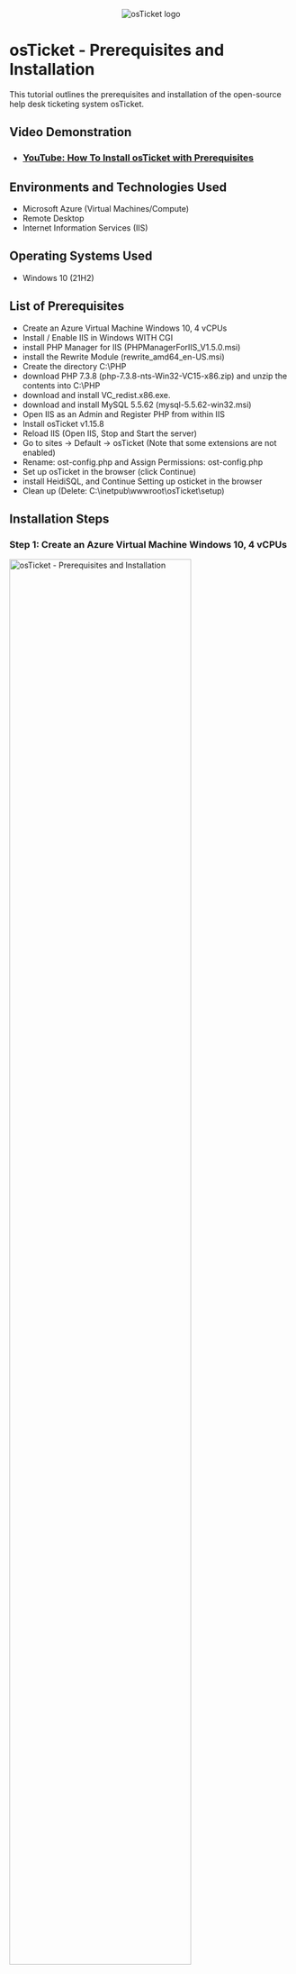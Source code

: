 <p align="center">
<img src="https://i.imgur.com/Clzj7Xs.png" alt="osTicket logo"/>
</p>

<h1>osTicket - Prerequisites and Installation</h1>
This tutorial outlines the prerequisites and installation of the open-source help desk ticketing system osTicket.<br />


<h2>Video Demonstration</h2>

- ### [YouTube: How To Install osTicket with Prerequisites](https://www.youtube.com)

<h2>Environments and Technologies Used</h2>

- Microsoft Azure (Virtual Machines/Compute)
- Remote Desktop
- Internet Information Services (IIS)

<h2>Operating Systems Used </h2>

- Windows 10</b> (21H2)

<h2>List of Prerequisites</h2>

- Create an Azure Virtual Machine Windows 10, 4 vCPUs
- Install / Enable IIS in Windows WITH CGI
- install PHP Manager for IIS (PHPManagerForIIS_V1.5.0.msi)
- install the Rewrite Module (rewrite_amd64_en-US.msi)
- Create the directory C:\PHP
- download PHP 7.3.8 (php-7.3.8-nts-Win32-VC15-x86.zip) and unzip the contents into C:\PHP
- download and install VC_redist.x86.exe.
- download and install MySQL 5.5.62 (mysql-5.5.62-win32.msi)
- Open IIS as an Admin and Register PHP from within IIS
- Install osTicket v1.15.8
- Reload IIS (Open IIS, Stop and Start the server)
- Go to sites -> Default -> osTicket (Note that some extensions are not enabled)
- Rename: ost-config.php and Assign Permissions: ost-config.php
- Set up osTicket in the browser (click Continue)
- install HeidiSQL, and Continue Setting up osticket in the browser
- Clean up (Delete: C:\inetpub\wwwroot\osTicket\setup)


<h2>Installation Steps</h2>
<h3><strong>Step 1: Create an Azure Virtual Machine Windows 10, 4 vCPUs</strong></h3>
<p>
<img src="https://user-images.githubusercontent.com/131130119/232697781-0bb54e23-f521-4279-a6af-2b13f4e3de5c.png" height="80%" width="80%" alt="osTicket - Prerequisites and Installation"/>
</p>

<p>
  The first you pretty much want to do is to Create a Resource Group.This is to ensure that all related resources can be contained in one group. As soon as you have created a resource group, the next thing is to create a Windows 10 Virtual Machine (VM) with 2-4 Virtual CPUs. Make sure the VM is given a name, such as "Vm-osticket".
Also this is the time you have to specify Username, (for example/whatever you chose) and password (for example/whatever you chose). 
  </p>
 <p>
<img src="https://user-images.githubusercontent.com/131130119/232706472-ff638ec1-f929-4861-b6c4-675754255d3d.png" height="80%" width="80%" alt="osTicket - Prerequisites and Installation"/>
  
  <p>When creating the VM, allow it to create a new Virtual Network (Vnet). This is done authomatically during VM creation.</p>
</p>

<br />

<h3><strong>Step 2: On new VM - Install / Enable IIS in Windows WITH CGI</strong></h3>
<p>
<img src="https://user-images.githubusercontent.com/131130119/232729509-e18baa65-40cb-4337-b971-293f240a57e1.png" height="80%" width="80%" alt="osTicket - Prerequisites and Installation"/>
</p>
<p>
To do this you have to Logon to the newly created VM using the username and password created during the VM creation in Azure. This is done through Remote Destop
  Connection software, available in all windows OS.  And as soon as the window opens, go to the start menu and run ---> control --> programs --> turn windows features
  on or off --> check --> Internet Information Service --> World Wide Web Service --> Application Development Features --> and finally check --> CGI. --> 
  click ok to install Internet Information Service selected features.
</p>
<br />

<h3><strong>Step 3: On the VM - install PHP Manager for IIS (PHPManagerForIIS_V1.5.0.msi)</strong></h3>
<p>
<img src="https://user-images.githubusercontent.com/131130119/232734318-4aa5dd01-e47b-48e0-bb31-04ccc4bc6220.png" height="80%" width="80%" alt="osTicket - Prerequisites and Installation"/>
</p>
<p>
Using the this link, download and install PHP Manager for IIS (PHPManagerForIIS_V1.5.0.msi) https://drive.google.com/file/d/1RHsNd4eWIOwaNpj3JW4vzzmzNUH86wY_/view?usp=share_link . As demonstrated above, it requires just a normal installatiion. 
</p>
<br />

<h3><strong>Step 4: On the VM - install the Rewrite Module (rewrite_amd64_en-US.msi)</strong></h3>
<p>
<img src="https://user-images.githubusercontent.com/131130119/232738850-09179366-1352-4785-bb00-5f56d28097a9.png" height="80%" width="80%" alt="osTicket - Prerequisites and Installation"/>
</p>
<p>
Using the this link, download and install Rewrite Module (rewrite_amd64_en-US.msi)  . 
  https://drive.google.com/file/d/1tIK9GZBKj1JyUP87eewxgdNqn9pZmVmY/view?usp=share_link. As demonstrated above, it requires just a normal installatiion.
</p>
<br />

<h3><strong>Step 5: Create the directory for PHP on our C drive - C:\PHP </strong></h3>
<p>
<img src="https://user-images.githubusercontent.com/131130119/232745560-d2eeb5db-a14a-4143-8ee0-23b2d774df5c.png" height="80%" width="80%" alt="osTicket - Prerequisites and Installation"/>
</p>
<p>
So basically this is to create a folder names PHP on the C drive. So sinply go to the C drive  Right click, go to new and and create a folder. Name it PHP
</p>
<br />

<h3><strong>Step 6: Download PHP 7.3.8 (php-7.3.8-nts-Win32-VC15-x86.zip) and unzip the contents into C:\PHP </strong></h3>
<p>
<img src="https://user-images.githubusercontent.com/131130119/232750070-d2b32012-d092-4e54-83f7-92900545d1a8.png" height="80%" width="80%" alt="osTicket - Prerequisites and Installation"/>
</p>
<p>
So basically this is to download the PHP zip file and extract the content of the file into the previously created folder named PHP on the C drive. So sinply go to the download folder to locate the zip folder and  Right click, to extract in to the PHP folder on the C Drive. (Link below to download)
https://drive.google.com/file/d/1snNMtLdCOpMtkCyD4mvl9yOOmvVIp9fP/view?usp=share_link
</p>
<br />

<h3><strong>Step 7: Download and install VC_redist.x86.exe.</strong></h3>
<p>
<img src="https://user-images.githubusercontent.com/131130119/232861652-4dce1627-53ee-4a07-8003-fe98f204ecd6.png" height="80%" width="80%" alt="osTicket - Prerequisites and Installation"/>
</p>
<p>
Download and install the VC_redist.x86.exe. This is just a normal installation.
https://drive.google.com/file/d/1s1OsGF3-ioO0_9LYizPRiVuIkb3lFJgH/view?usp=share_link
</p>
<br />

<h3><strong>Step 8: Download and install MySQL 5.5.62 (mysql-5.5.62-win32.msi) </strong></h3>
<p>
<img src="https://user-images.githubusercontent.com/131130119/232865934-df77cacb-9f0d-4737-8bf0-deef389255fd.png" height="80%" width="80%" alt="osTicket - Prerequisites and Installation"/>
</p>
<p>
 Pretty simple, just using the link below Download and install MySQL 5.5.62 (mysql-5.5.62-win32.msi)
  --> Typical Setup --> Launch Configuration Wizard (after install) --> Standard Configuration --> make sure you remember the password.

 https://drive.google.com/file/d/1_OWh9p7VQLcrB0q_V7qT8yHl0xo5gv7z/view?usp=share_link
</p>
<br />

<h3><strong>Step 9: Open IIS as an Admin and Register PHP from within IIS  </strong></h3>
<h3><strong>Install osTicket v1.15.8 </strong></h3>
<p>
<img src="https://user-images.githubusercontent.com/131130119/232871745-d00dbceb-f09c-4d3d-8c8c-3c01938fba8f.png" height="80%" width="80%" alt="osTicket - Prerequisites and Installation"/>
</p>
<p>
 Pretty much simple, just using the link below Download and install Install osTicket v1.15.8 (mysql-5.5.62-win32.msi)
  --> Extract the folder --> Copy the upload folder (after extraction) --> Extract and copy “upload” folder to c:\inetpub\wwwroot --> Within c:\inetpub\wwwroot, Rename “upload” to “osTicket”.
https://drive.google.com/file/d/1VeVXKlzHDRjeaVUL99ptq7qYbrbXdFxJ/view?usp=share_link
</p>
<br />

<h3><strong>Step 10: Reload IIS (Open IIS, Stop and Start the server)  </strong></h3>
<h3><strong>Go to sites -> Default -> osTicket (Note that some extensions are not enabled) </strong></h3>
<p>
<img src="https://user-images.githubusercontent.com/131130119/232971750-bea784e5-f807-4e54-9ed8-13f912b6b826.png" height="80%" width="80%" alt="osTicket - Prerequisites and Installation"/>
</p>

<p>
<img src="https://user-images.githubusercontent.com/131130119/232974937-32254e95-0ac2-42fa-8833-efa4739007d0.png" height="80%" width="80%" alt="osTicket - Prerequisites and Installation"/>
</p>

<p>
<img src="https://user-images.githubusercontent.com/131130119/232973047-d14fc0cf-d18f-4e41-b2f1-3d1780b659e8.png" height="80%" width="80%" alt="osTicket - Prerequisites and Installation"/>
</p>
<p>
<img src="https://user-images.githubusercontent.com/131130119/232973364-a3a930dc-88e2-4ab9-8772-2d0b0bd0d23f.png" height="80%" width="80%" alt="osTicket - Prerequisites and Installation"/>
</p>
<p>
<img src="https://user-images.githubusercontent.com/131130119/232975402-0117f99e-77a5-4131-aebd-03a83a992bfe.png" height="80%" width="80%" alt="osTicket - Prerequisites and Installation"/>
</p>
<p>
Go to sites -> Default -> osTicket On the right, click “Browse *:80”. this should display osTicket installer on the web browser. Once that is done you should Note that some extensions are not enabled on the installer as demonstrated above. Go back to IIS, sites --> Default --> osTicket Double-click PHP Manager Click --> “Enable or disable an extension”. Enable these extensions.<br />
Enable: php_imap.dll<br />
Enable: php_intl.dll<br />
Enable: php_opcache.dll<br />
Refresh the osTicket site in your browse, observe the installer if some of the extensions are enabled
</p>
<br />

<h3><strong>Step 11: Rename: ost-config.php and Assign Permissions: ost-config.php </strong></h3>

<p>
<img src="https://user-images.githubusercontent.com/131130119/232978536-da5912b6-7aab-4bbb-8983-2863df05276e.png" height="80%" width="80%" alt="osTicket - Prerequisites and Installation"/>
</p>
<p>
<img src="https://user-images.githubusercontent.com/131130119/232983471-bd78efb2-132e-4278-bec2-20b41a872013.png" height="80%" width="80%" alt="osTicket - Prerequisites and Installation"/>
</p>
<p>
 As demonstrated on the screenshot the file can be located  and retrieved From: C:\inetpub\wwwroot\osTicket\include\ost-sampleconfig.php. --> The file ost-sampleconfig.php should be remaned to ost-config.php. (To: C:\inetpub\wwwroot\osTicket\include\ost-config.php). --> Assign Permissions: ost-config.php this can be done the following ways. <br />
  Disable inheritance -> Remove All<br />
  New Permissions -> Everyone -> All<br />
</p>
<br />

